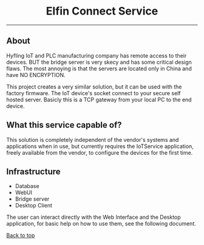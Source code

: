 <h1 align="center">Elfin Connect Service</h1>

---

## About

Hyfling IoT and PLC manufacturing company has remote access to their devices. BUT the bridge server is very skecy and has some critical design flaws. The most annoying is that the servers are located only in China and have NO ENCRYPTION.

This project creates a very similar solution, but it can be used with the factory firmware. The IoT device's socket connect to your secure self hosted server. Basicly this is a TCP gateway from your local PC to the end device.

## What this service capable of?

This solution is completely independent of the vendor's systems and applications when in use, but currently requires the IoTService application, freely available from the vendor, to configure the devices for the first time.

## Infrastructure

-   Database
-   WebUI
-   Bridge server
-   Desktop Client

The user can interact directly with the Web Interface and the Desktop application, for basic help on how to use them, see the following document.

<a href="#top">Back to top</a>
